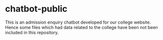 # chatbot-public
This is an admission enquiry chatbot developed for our college website. Hence some files which had data related to the college have been not been included in this repository.
